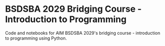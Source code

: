 # BSDSBA 2029 Bridging Course - Introduction to Programming

Code and notebooks for AIM BSDSBA 2029's bridging course - introduction to programming using Python.
